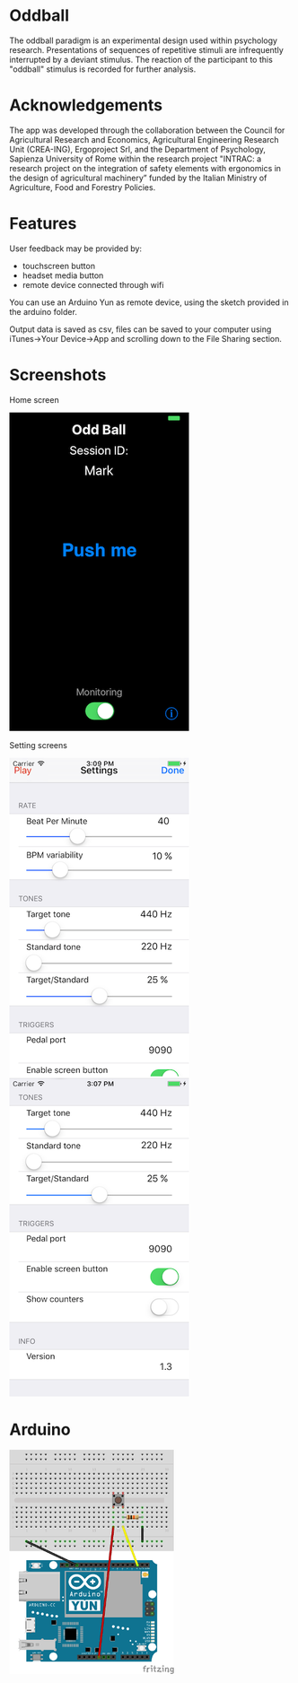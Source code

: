# Oddball
The oddball paradigm is an experimental design used within psychology research. Presentations of sequences of repetitive stimuli are infrequently interrupted by a deviant stimulus. The reaction of the participant to this "oddball" stimulus is recorded for further analysis.

# Acknowledgements
The app was developed through the collaboration between the Council for Agricultural Research and Economics, Agricultural Engineering Research Unit (CREA-ING), Ergoproject Srl, and the Department of Psychology, Sapienza University of Rome within the research project "INTRAC: a research project on the integration of safety elements with ergonomics in the design of agricultural machinery” funded by the Italian Ministry of Agriculture, Food and Forestry Policies.

# Features
User feedback may be provided by:
- touchscreen button
- headset media button
- remote device connected through wifi

You can use an Arduino Yun as remote device, using the sketch provided in the arduino folder.

Output data is saved as csv, files can be saved to your computer using iTunes->Your Device->App and scrolling down to the File Sharing section.

# Screenshots
Home screen

![](https://github.com/theskinnerbox/oddball/blob/develop/screenshots/iphone5-home-on-low.png)

Setting screens

![](https://github.com/theskinnerbox/oddball/blob/develop/screenshots/iphone5-settings-1-low.png)
![](https://github.com/theskinnerbox/oddball/blob/develop/screenshots/iphone5-settings-2-low.png)

# Arduino
![](https://github.com/theskinnerbox/oddball/blob/develop/screenshots/remote-switch_bb.png)
